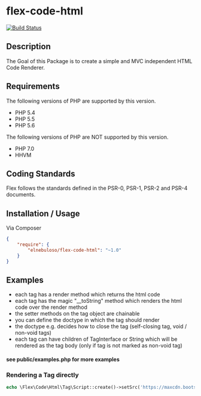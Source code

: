 # flex-code-html

[![Build Status](https://travis-ci.org/elnebuloso/flex-code-html.svg?branch=master)](https://travis-ci.org/elnebuloso/flex-code-html)

## Description

The Goal of this Package is to create a simple and MVC independent HTML Code Renderer.

## Requirements

The following versions of PHP are supported by this version.

* PHP 5.4
* PHP 5.5
* PHP 5.6

The following versions of PHP are NOT supported by this version.

* PHP 7.0
* HHVM

## Coding Standards

Flex follows the standards defined in the PSR-0, PSR-1, PSR-2 and PSR-4 documents.

## Installation / Usage

Via Composer

``` json
{
    "require": {
        "elnebuloso/flex-code-html": "~1.0"
    }
}
```

## Examples

* each tag has a render method which returns the html code
* each tag has the magic "__toString" method which renders the html code over the render method
* the setter methods on the tag object are chainable
* you can define the doctype in which the tag should render
* the doctype e.g. decides how to close the tag (self-closing tag, void / non-void tags)
* each tag can have children of TagInterface or String which will be rendered as the tag body (only if tag is not marked as non-void tag)

#### see public/examples.php for more examples

### Rendering a Tag directly

``` php
echo \Flex\Code\Html\Tag\Script::create()->setSrc('https://maxcdn.bootstrapcdn.com/bootstrap/3.3.5/js/bootstrap.min.js');
```
